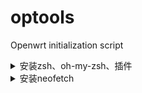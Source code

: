 # optools
Openwrt initialization script

<details>
  <summary>安装zsh、oh-my-zsh、插件</summary>

 - 安装：
```shell
wget https://raw.githubusercontent.com/zf1976/optools/main/zsh.sh && sh zsh.sh
```
</details>

  
<details>
  <summary>安装neofetch</summary>
  
- 更新wegt的ssl支持
``` 
opkg update
opkg install libustream-openssl ca-bundle ca-certificates
opkg install wget --force-reinstall
```
  
- 安装：
```shell
wget https://raw.githubusercontent.com/zf1976/optools/main/neofetch.sh && sh neofetch -i
```
  
</details>
